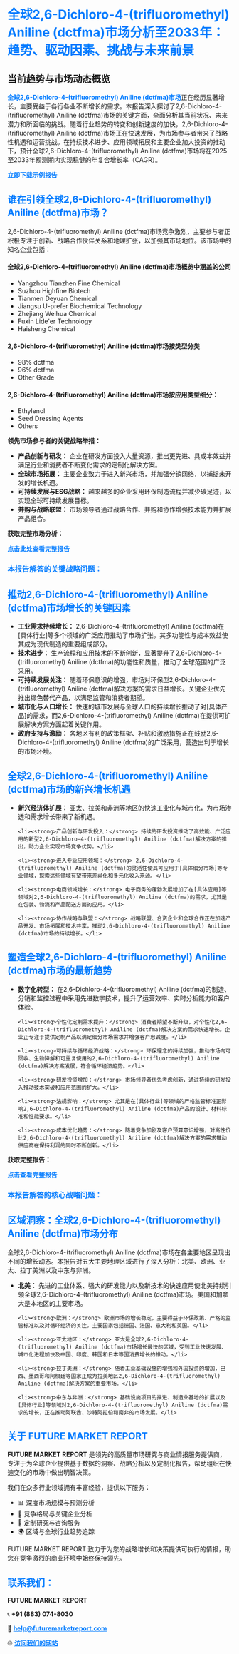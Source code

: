 <h1 style="color: #007BFF;">全球2,6-Dichloro-4-(trifluoromethyl) Aniline (dctfma)市场分析至2033年：趋势、驱动因素、挑战与未来前景</h1>

<section id="overview">
<h2>当前趋势与市场动态概览</h2>
<p><a href="https://www.futuremarketreport.com/zh-CN/industry-report/26-dichloro-4-trifluoromethyl-aniline-dctfma-market" style="color: #007BFF; text-decoration: none;"><strong>全球2,6-Dichloro-4-(trifluoromethyl) Aniline (dctfma)市场</strong></a>正在经历显著增长，主要受益于各行各业不断增长的需求。本报告深入探讨了2,6-Dichloro-4-(trifluoromethyl) Aniline (dctfma)市场的关键方面，全面分析其当前状况、未来潜力和所面临的挑战。随着行业趋势的转变和创新速度的加快，2,6-Dichloro-4-(trifluoromethyl) Aniline (dctfma)市场正在快速发展，为市场参与者带来了战略性机遇和运营挑战。在持续技术进步、应用领域拓展和主要企业加大投资的推动下，预计全球2,6-Dichloro-4-(trifluoromethyl) Aniline (dctfma)市场将在2025至2033年预测期内实现稳健的年复合增长率（CAGR）。</p>
</section>

<section id="overview">
<p><a href="https://www.futuremarketreport.com/zh-CN/request-sample/reportId=49159" style="color: #007BFF; text-decoration: none;"><strong>立即下载示例报告</strong></a></p>
</section>

<section id="key-players">
<h2 style="color: #007BFF;">谁在引领全球2,6-Dichloro-4-(trifluoromethyl) Aniline (dctfma)市场？</h2>
<p>2,6-Dichloro-4-(trifluoromethyl) Aniline (dctfma)市场竞争激烈，主要参与者正积极专注于创新、战略合作伙伴关系和地理扩张，以加强其市场地位。该市场中的知名企业包括：</p>
<h4>全球2,6-Dichloro-4-(trifluoromethyl) Aniline (dctfma)市场概览中涵盖的公司</h4>
<ul><li>Yangzhou Tianzhen Fine Chemical</li><li>Suzhou Highfine Biotech</li><li>Tianmen Deyuan Chemical</li><li>Jiangsu U-prefer Biochemical Technology</li><li>Zhejiang Weihua Chemical</li><li>Fuxin Lide&#039;er Technology</li><li>Haisheng Chemical</li></ul>
<h4>2,6-Dichloro-4-(trifluoromethyl) Aniline (dctfma)市场按类型分类</h4>
<ul><li>98% dctfma</li><li>96% dctfma</li><li>Other Grade</li></ul>

<h4>2,6-Dichloro-4-(trifluoromethyl) Aniline (dctfma)市场按应用类型细分：</h4>
<ul><li>Ethylenol</li><li>Seed Dressing Agents</li><li>Others</li></ul>
<p><strong>领先市场参与者的关键战略举措：</strong></p> 
<ul> 
<li><strong>产品创新与研发：</strong> 企业在研发方面投入大量资源，推出更先进、具成本效益并满足行业和消费者不断变化需求的定制化解决方案。</li> 
<li><strong>全球市场拓展：</strong> 主要企业致力于进入新兴市场，并加强分销网络，以捕捉未开发的增长机遇。</li> 
<li><strong>可持续发展与ESG战略：</strong> 越来越多的企业采用环保制造流程并减少碳足迹，以实现全球可持续发展目标。</li> 
<li><strong>并购与战略联盟：</strong> 市场领导者通过战略合作、并购和协作增强技术能力并扩展产品组合。</li> 
</ul>
</section>

<section>
<p><strong>获取完整市场分析：</strong></p> 
<a href="https://www.futuremarketreport.com/zh-CN/industry-report/26-dichloro-4-trifluoromethyl-aniline-dctfma-market" style="color: #007BFF; text-decoration: none;"><strong>点击此处查看完整报告</strong></a> 
<h3 style="color: #007BFF;">本报告解答的关键战略问题：</h3>
</section>

<section id="driving-factors">
  <h2 style="color: #007BFF;">推动2,6-Dichloro-4-(trifluoromethyl) Aniline (dctfma)市场增长的关键因素</h2>
  <ul>
    <li><strong>工业需求持续增长：</strong> 2,6-Dichloro-4-(trifluoromethyl) Aniline (dctfma)在[具体行业]等多个领域的广泛应用推动了市场扩张。其多功能性与成本效益使其成为现代制造的重要组成部分。</li>
    <li><strong>技术进步：</strong> 生产流程和应用技术的不断创新，显著提升了2,6-Dichloro-4-(trifluoromethyl) Aniline (dctfma)的功能性和质量，推动了全球范围的广泛采用。</li>
    <li><strong>可持续发展关注：</strong> 随着环保意识的增强，市场对环保型2,6-Dichloro-4-(trifluoromethyl) Aniline (dctfma)解决方案的需求日益增长。关键企业优先推出绿色替代产品，以满足监管和消费者期望。</li>
    <li><strong>城市化与人口增长：</strong> 快速的城市发展与全球人口的持续增长推动了对[具体产品]的需求，而2,6-Dichloro-4-(trifluoromethyl) Aniline (dctfma)在提供可扩展解决方案方面起着关键作用。</li>
    <li><strong>政府支持与激励：</strong> 各地区有利的政策框架、补贴和激励措施正在鼓励2,6-Dichloro-4-(trifluoromethyl) Aniline (dctfma)的广泛采用，营造出利于增长的市场环境。</li>
  </ul>
</section>

<section id="growth-opportunities">
  <h2 style="color: #007BFF;">全球2,6-Dichloro-4-(trifluoromethyl) Aniline (dctfma)市场的新兴增长机遇</h2>
  <ul>
    <li><strong>新兴经济体扩展：</strong> 亚太、拉美和非洲等地区的快速工业化与城市化，为市场渗透和需求增长带来了新机遇。</li>
    
    <li><strong>产品创新与研发投入：</strong> 持续的研发投资推动了高效能、广泛应用的新型2,6-Dichloro-4-(trifluoromethyl) Aniline (dctfma)解决方案的推出，助力企业实现市场竞争优势。</li>
    
    <li><strong>进入专业应用领域：</strong> 2,6-Dichloro-4-(trifluoromethyl) Aniline (dctfma)的灵活性使其可应用于[具体细分市场]等专业领域，探索这些领域有望带来差异化和多元化收入来源。</li>
    
    <li><strong>电商领域增长：</strong> 电子商务的蓬勃发展增加了在[具体应用]等领域对2,6-Dichloro-4-(trifluoromethyl) Aniline (dctfma)的需求，尤其是在包装、物流和产品配送方面的应用。</li>
    
    <li><strong>协作战略与联盟：</strong> 战略联盟、合资企业和全球合作正在加速产品开发、市场拓展和技术共享，推动2,6-Dichloro-4-(trifluoromethyl) Aniline (dctfma)市场的持续增长。</li>
  </ul>
</section>

<section id="trending-factors">
  <h2 style="color: #007BFF;">塑造全球2,6-Dichloro-4-(trifluoromethyl) Aniline (dctfma)市场的最新趋势</h2>
  <ul>
    <li><strong>数字化转型：</strong> 在2,6-Dichloro-4-(trifluoromethyl) Aniline (dctfma)的制造、分销和监控过程中采用先进数字技术，提升了运营效率、实时分析能力和客户体验。</li>
    
    <li><strong>个性化定制需求提升：</strong> 消费者期望不断升级，对个性化2,6-Dichloro-4-(trifluoromethyl) Aniline (dctfma)解决方案的需求快速增长。企业正专注于提供定制产品以满足细分市场需求并增强客户忠诚度。</li>
    
    <li><strong>可持续与循环经济战略：</strong> 环保理念的持续加强，推动市场向可回收、生物降解和可重复使用的2,6-Dichloro-4-(trifluoromethyl) Aniline (dctfma)解决方案发展，符合循环经济趋势。</li>
    
    <li><strong>研发投资增加：</strong> 市场领导者优先考虑创新，通过持续的研发投入推动技术突破和应用范围的扩大。</li>
    
    <li><strong>法规影响：</strong> 尤其是在[具体行业]等领域的严格监管标准正影响2,6-Dichloro-4-(trifluoromethyl) Aniline (dctfma)产品的设计、材料标准和性能要求。</li>
    
    <li><strong>成本优化趋势：</strong> 随着竞争加剧及客户预算意识增强，对高性价比2,6-Dichloro-4-(trifluoromethyl) Aniline (dctfma)解决方案的需求推动供应商在保持利润的同时不断创新。</li>
  </ul>
</section>

<section>
  <p><strong>获取完整报告：</strong></p>
  <a href="https://www.futuremarketreport.com/zh-CN/industry-report/26-dichloro-4-trifluoromethyl-aniline-dctfma-market" style="color: #007BFF; text-decoration: none;"><strong>点击查看完整报告</strong></a>

  <h3 style="color: #007BFF;">本报告解答的核心战略问题：</h3>
</section>

<section id="regional-analysis">
  <h2 style="color: #007BFF;">区域洞察：全球2,6-Dichloro-4-(trifluoromethyl) Aniline (dctfma)市场分布</h2>
  <p>全球2,6-Dichloro-4-(trifluoromethyl) Aniline (dctfma)市场在各主要地区呈现出不同的增长动态。本报告对五大主要地理区域进行了深入分析：北美、欧洲、亚太、拉丁美洲以及中东与非洲。</p>
  <ul>
    <li><strong>北美：</strong> 先进的工业体系、强大的研发能力以及新技术的快速应用使北美持续引领全球2,6-Dichloro-4-(trifluoromethyl) Aniline (dctfma)市场。美国和加拿大是本地区的主要市场。</li>

    <li><strong>欧洲：</strong> 欧洲市场的增长稳定，主要得益于环保政策、严格的监管标准以及对循环经济的关注。主要国家包括德国、法国、意大利和英国。</li>

    <li><strong>亚太地区：</strong> 亚太是全球2,6-Dichloro-4-(trifluoromethyl) Aniline (dctfma)市场增长最快的区域，受到工业快速发展、城市化进程加快及中国、印度、韩国和日本等国消费增长的推动。</li>

    <li><strong>拉丁美洲：</strong> 随着工业基础设施的增强和外国投资的增加，巴西、墨西哥和阿根廷等国家正成为拉美地区2,6-Dichloro-4-(trifluoromethyl) Aniline (dctfma)解决方案的重要市场。</li>

    <li><strong>中东与非洲：</strong> 基础设施项目的推进、制造业基地的扩展以及[具体行业]等领域对2,6-Dichloro-4-(trifluoromethyl) Aniline (dctfma)需求的增长，正在推动阿联酋、沙特阿拉伯和南非的市场发展。</li>
  </ul>
</section>

<footer>
<h2 style="color: #007BFF;">关于 FUTURE MARKET REPORT</h2>
<p><strong>FUTURE MARKET REPORT</strong> 是领先的高质量市场研究与商业情报服务提供商，专注于为全球企业提供基于数据的洞察、战略分析以及定制化报告，帮助组织在快速变化的市场中做出明智决策。</p>

<p>我们在众多行业领域拥有丰富经验，提供以下服务：</p>
<ul>
  <li>📊 深度市场规模与预测分析</li>
  <li>📌 竞争格局与关键企业分析</li>
  <li>🧩 定制研究与咨询服务</li>
  <li>🌍 区域与全球行业趋势追踪</li>
</ul>

<p>FUTURE MARKET REPORT 致力于为您的战略增长和决策提供可执行的情报，助您在竞争激烈的商业环境中始终保持领先。</p>

<h2 style="color: #007BFF;">联系我们：</h2>
<p><strong>FUTURE MARKET REPORT</strong></p>
<p>📞 <strong>+91 (883) 074-8030</strong></p>
<p>📧 <strong><a href="mailto:help@futuremarketreport.com" style="color: #007BFF;">help@futuremarketreport.com</a></strong></p>
<p>🌐 <strong><a href="https://www.futuremarketreport.com/" style="color: #007BFF;">访问我们的网站</a></strong></p>
</footer>